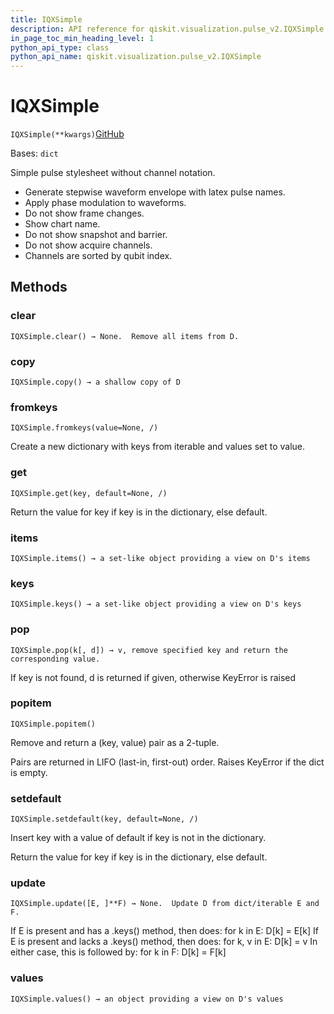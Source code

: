 ```yaml
---
title: IQXSimple
description: API reference for qiskit.visualization.pulse_v2.IQXSimple
in_page_toc_min_heading_level: 1
python_api_type: class
python_api_name: qiskit.visualization.pulse_v2.IQXSimple
---
```


# IQXSimple

<span id="qiskit.visualization.pulse_v2.IQXSimple" />

`IQXSimple(**kwargs)`[GitHub](https://github.com/qiskit/qiskit/tree/stable/0.39/qiskit/visualization/pulse_v2/stylesheet.py "view source code")

Bases: `dict`

Simple pulse stylesheet without channel notation.

*   Generate stepwise waveform envelope with latex pulse names.
*   Apply phase modulation to waveforms.
*   Do not show frame changes.
*   Show chart name.
*   Do not show snapshot and barrier.
*   Do not show acquire channels.
*   Channels are sorted by qubit index.

## Methods

### clear

<span id="qiskit.visualization.pulse_v2.IQXSimple.clear" />

`IQXSimple.clear() → None.  Remove all items from D.`

### copy

<span id="qiskit.visualization.pulse_v2.IQXSimple.copy" />

`IQXSimple.copy() → a shallow copy of D`

### fromkeys

<span id="qiskit.visualization.pulse_v2.IQXSimple.fromkeys" />

`IQXSimple.fromkeys(value=None, /)`

Create a new dictionary with keys from iterable and values set to value.

### get

<span id="qiskit.visualization.pulse_v2.IQXSimple.get" />

`IQXSimple.get(key, default=None, /)`

Return the value for key if key is in the dictionary, else default.

### items

<span id="qiskit.visualization.pulse_v2.IQXSimple.items" />

`IQXSimple.items() → a set-like object providing a view on D's items`

### keys

<span id="qiskit.visualization.pulse_v2.IQXSimple.keys" />

`IQXSimple.keys() → a set-like object providing a view on D's keys`

### pop

<span id="qiskit.visualization.pulse_v2.IQXSimple.pop" />

`IQXSimple.pop(k[, d]) → v, remove specified key and return the corresponding value.`

If key is not found, d is returned if given, otherwise KeyError is raised

### popitem

<span id="qiskit.visualization.pulse_v2.IQXSimple.popitem" />

`IQXSimple.popitem()`

Remove and return a (key, value) pair as a 2-tuple.

Pairs are returned in LIFO (last-in, first-out) order. Raises KeyError if the dict is empty.

### setdefault

<span id="qiskit.visualization.pulse_v2.IQXSimple.setdefault" />

`IQXSimple.setdefault(key, default=None, /)`

Insert key with a value of default if key is not in the dictionary.

Return the value for key if key is in the dictionary, else default.

### update

<span id="qiskit.visualization.pulse_v2.IQXSimple.update" />

`IQXSimple.update([E, ]**F) → None.  Update D from dict/iterable E and F.`

If E is present and has a .keys() method, then does: for k in E: D\[k] = E\[k] If E is present and lacks a .keys() method, then does: for k, v in E: D\[k] = v In either case, this is followed by: for k in F: D\[k] = F\[k]

### values

<span id="qiskit.visualization.pulse_v2.IQXSimple.values" />

`IQXSimple.values() → an object providing a view on D's values`

